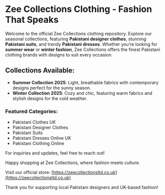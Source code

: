# Zee Collections Clothing - Fashion That Speaks

Welcome to the official Zee Collections clothing repository. Explore our seasonal collections, featuring **Pakistani designer clothes**, stunning **Pakistani suits**, and trendy **Pakistani dresses**. Whether you’re looking for **summer wear** or **winter fashion**, Zee Collections offers the finest Pakistani clothing brands with designs to suit every occasion.

## Collections Available:
- **Summer Collection 2025**: Light, breathable fabrics with contemporary designs perfect for the sunny season.
- **Winter Collection 2025**: Cozy and chic, featuring warm fabrics and stylish designs for the cold weather.

### Featured Categories:
- Pakistani Clothes UK
- Pakistani Designer Clothes
- Pakistani Suits
- Pakistani Dresses Online UK
- Pakistani Clothing Online

For inquiries and updates, feel free to reach out!

Happy shopping at Zee Collections, where fashion meets culture.

Visit our official store: [https://zeecollectionsltd.co.uk](https://zeecollectionsltd.co.uk)

Thank you for supporting local Pakistani designers and UK-based fashion!
